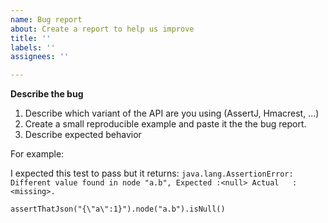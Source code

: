 ```yaml
---
name: Bug report
about: Create a report to help us improve
title: ''
labels: ''
assignees: ''

---
```


**Describe the bug**
1. Describe which variant of the API are you using (AssertJ, Hmacrest, ...)
2. Create a small reproducible example and paste it the the bug report.
3. Describe expected behavior

For example:

I expected this test to pass but it returns: `java.lang.AssertionError: Different value found in node "a.b", Expected :<null> Actual   :<missing>.`
```
assertThatJson("{\"a\":1}").node("a.b").isNull()
```
